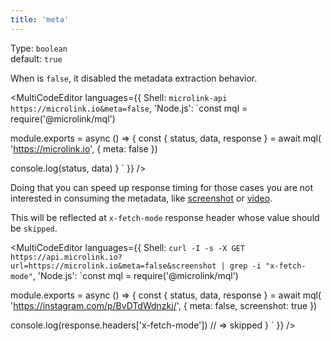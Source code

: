 ```yaml
---
title: 'meta'
--- 
```


Type: `boolean`<br/>
default: `true`

When is `false`, it disabled the metadata extraction behavior.

<MultiCodeEditor languages={{
  Shell: `microlink-api https://microlink.io&meta=false`,
  'Node.js': `const mql = require('@microlink/mql')
 
module.exports = async () => {
  const { status, data, response } = await mql(
    'https://microlink.io', { 
      meta: false
  })
  
 console.log(status, data)
}
  `
  }} 
/>

Doing that you can speed up response timing for those cases you are not interested in consuming the metadata, like [screenshot](/docs/api/parameters/screenshot) or [video](/docs/api/parameters/video).

This will be reflected at `x-fetch-mode` response header whose value should be `skipped`.

<MultiCodeEditor languages={{
  Shell: `curl -I -s -X GET https://api.microlink.io?url=https://microlink.io&meta=false&screenshot | grep -i "x-fetch-mode"`,
  'Node.js': `const mql = require('@microlink/mql')
 
module.exports = async () => {
  const { status, data, response } = await mql(
    'https://instagram.com/p/BvDTdWdnzkj/', { 
      meta: false,
      screenshot: true
    })
  
  console.log(response.headers['x-fetch-mode']) // => skipped
}
  `
  }} 
/>
